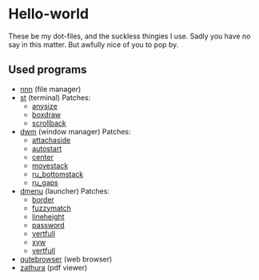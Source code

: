 # Hello-world
These be my dot-files, and the suckless thingies I use. Sadly you have no say in this matter.
But awfully nice of you to pop by.

## Used programs
- [nnn](https://github.com/jarun/nnn) (file manager)
- [st](https://st.suckless.org/) (terminal)
    Patches:
    - [anysize](https://st.suckless.org/patches/anysize/st-anysize-0.8.1.diff)
    - [boxdraw](https://st.suckless.org/patches/boxdraw/st-boxdraw_v2-0.8.2.diff)
    - [scrollback](https://st.suckless.org/patches/scrollback/st-scrollback-0.8.2.diff)
- [dwm](https://dwm.suckless.org/) (window manager)
    Patches:
    - [attachaside](https://dwm.suckless.org/patches/attachaside/dwm-attachaside-20180126-db22360.diff)
    - [autostart](https://dwm.suckless.org/patches/autostart/dwm-autostart-20161205-bb3bd6f.diff)
    - [center](https://dwm.suckless.org/patches/center/dwm-center-6.1.diff)
    - [movestack](https://dwm.suckless.org/patches/movestack/dwm-movestack-6.1.diff<Paste>)
    - [ru_bottomstack](https://dwm.suckless.org/patches/bottomstack/dwm-bottomstack-6.1.diff)
    - [ru_gaps](https://dwm.suckless.org/patches/ru_gaps/dwm-ru_gaps-6.2.diff)
- [dmenu](https://tools.suckless.org/dmenu/) (launcher)
    Patches:
    - [border](https://tools.suckless.org/dmenu/patches/border/dmenu-border-4.9.diff)
    - [fuzzymatch](https://tools.suckless.org/dmenu/patches/fuzzymatch/dmenu-fuzzymatch-4.9.diff)
    - [lineheight](https://tools.suckless.org/dmenu/patches/line-height/dmenu-lineheight-4.9.diff)
    - [password](https://tools.suckless.org/dmenu/patches/password/dmenu-password-4.9.diff)
    - [vertfull](https://tools.suckless.org/dmenu/patches/vertfull/dmenu-vertfull-4.6.diff)
    - [xyw](https://tools.suckless.org/dmenu/patches/xyw/dmenu-xyw-4.7.diff)
    - [vertfull](https://tools.suckless.org/dmenu/patches/vertfull/dmenu-vertfull-4.6.diff)
- [qutebrowser](https://www.qutebrowser.org/) (web browser)
- [zathura](https://github.com/pwmt/zathura) (pdf viewer)
